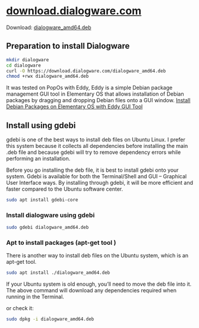 # [download.dialogware.com](https://download.dialogware.com/)

Download:
[dialogware_amd64.deb](https://download.dialogware.com/dialogware_amd64.deb)

## Preparation to install Dialogware


```bash
mkdir dialogware
cd dialogware
curl -O https://download.dialogware.com/dialogware_amd64.deb
chmod +rwx dialogware_amd64.deb
```

It was tested on PopOs with Eddy, Eddy is a simple Debian package management GUI tool in Elementary OS that allows installation of Debian packages by dragging and dropping  Debian files onto a GUI window. 
[Install Debian Packages on Elementary OS with Eddy GUI Tool](https://linoxide.com/eddy-install-debian-packages-elementary/)



## Install using gdebi
gdebi is one of the best ways to install deb files on Ubuntu Linux. I prefer this system because it collects all dependencies before installing the main .deb file and because gdebi will try to remove dependency errors while performing an installation.

Before you go installing the deb file, it is best to install gdebi onto your system. Gdebi is available for both the Terminal/Shell and GUI – Graphical User Interface ways. By installing through gdebi, it will be more efficient and faster compared to the Ubuntu software center.
```bash
sudo apt install gdebi-core
```

### Install dialogware using gdebi

```bash
sudo gdebi dialogware_amd64.deb
```

### Apt to install packages (apt-get tool )

There is another way to install deb files on the Ubuntu system, which is an apt-get tool.

```bash
sudo apt install ./dialogware_amd64.deb
```

If your Ubuntu system is old enough, you’ll need to move the deb file into it. The above command will download any dependencies required when running in the Terminal.


or check it:

```bash
sudo dpkg -i dialogware_amd64.deb
```